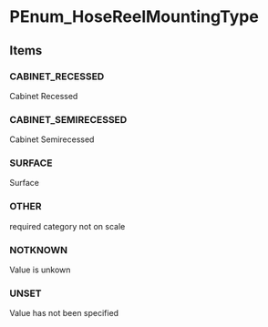 # PEnum_HoseReelMountingType

## Items

### CABINET_RECESSED
Cabinet Recessed

### CABINET_SEMIRECESSED
Cabinet Semirecessed

### SURFACE
Surface

### OTHER
required category not on scale

### NOTKNOWN
Value is unkown

### UNSET
Value has not been specified
